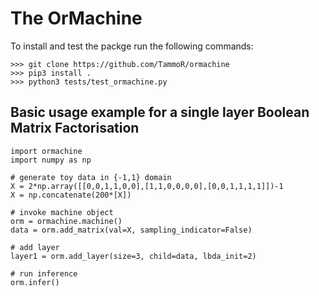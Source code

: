 # The OrMachine

To install and test the packge run the following commands:
```
>>> git clone https://github.com/TammoR/ormachine
>>> pip3 install .
>>> python3 tests/test_ormachine.py
```

## Basic usage example for a single layer Boolean Matrix Factorisation
```
import ormachine
import numpy as np

# generate toy data in {-1,1} domain
X = 2*np.array([[0,0,1,1,0,0],[1,1,0,0,0,0],[0,0,1,1,1,1]])-1
X = np.concatenate(200*[X])

# invoke machine object
orm = ormachine.machine()
data = orm.add_matrix(val=X, sampling_indicator=False)

# add layer 
layer1 = orm.add_layer(size=3, child=data, lbda_init=2)

# run inference
orm.infer()
```
